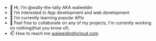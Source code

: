 - 👋 Hi, I’m @wally-the-tally AKA walieeldin
- 👀 I’m interested in App development and web development
- 🌱 I’m currently learning popular APIs
- 💞️ Feel free to collaborate on any of my projects, I'm currently working on nothing(that you know of).
- 📫 How to reach me walieeldin@icloud.com

<!---
wally-the-tally/wally-the-tally is a ✨ special ✨ repository because its `README.md` (this file) appears on your GitHub profile.
You can click the Preview link to take a look at your changes.
--->
